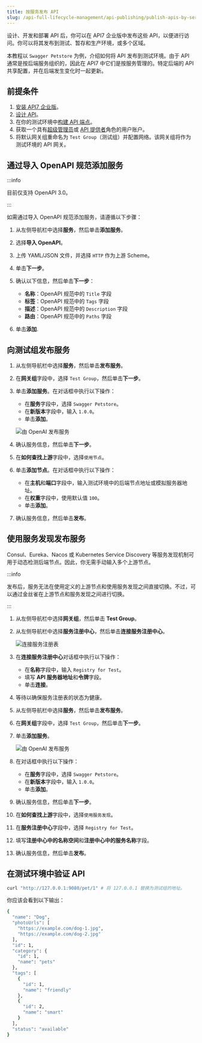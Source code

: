 ```yaml
---
title: 按服务发布 API
slug: /api-full-lifecycle-management/api-publishing/publish-apis-by-service
---
```


设计、开发和部署 API 后，你可以在 API7 企业版中发布这些 API，以便进行访问。你可以将其发布到测试、暂存和生产环境，或多个区域。

本教程以 `Swagger Petstore` 为例，介绍如何将 API 发布到测试环境。由于 API 通常是按后端服务组织的，因此在 API7 中它们是按服务管理的。特定后端的 API 共享配置，并在后端发生变化时一起更新。

## 前提条件

1. [安装 API7 企业版](.../.../getting-started/install-api7-ee.md)。
2. [设计 API](.../design-apis.md)。
3. 在你的测试环境中[构建 API 端点](.../build-api-endpoints.md)。
4. 获取一个具有[超级管理员](../../administration/role-based-access-control.md#super-admin)或 [API 提供者](../../administration/role-based-access-control.md#api-provider)角色的用户账户。
4. 将默认网关组重命名为 `Test Group`（测试组）并配置网络。该网关组将作为测试环境的 API 网关。

## 通过导入 OpenAPI 规范添加服务

:::info

目前仅支持 OpenAPI 3.0。

:::

如需通过导入 OpenAPI 规范添加服务，请遵循以下步骤：

1. 从左侧导航栏中选择**服务**，然后单击**添加服务**。
2. 选择**导入 OpenAPI**。
3. 上传 YAML/JSON 文件，并选择 `HTTP` 作为上游 Scheme。
4. 单击**下一步**。
5. 确认以下信息，然后单击**下一步**： 
   
    - **名称**：OpenAPI 规范中的 `Title` 字段
    - **标签**：OpenAPI 规范中的 `Tags` 字段
    - **描述**：OpenAPI 规范中的 `Description` 字段
    - **路由**：OpenAPI 规范中的 `Paths` 字段

6. 单击**添加**.

## 向测试组发布服务

1. 从左侧导航栏中选择**服务**，然后单击**发布服务**。
2. 在**网关组**字段中，选择 `Test Group`，然后单击**下一步**。
3. 单击**添加服务**。在对话框中执行以下操作：
    - 在**服务**字段中，选择 `Swagger Petstore`。
    - 在**新版本**字段中，输入 `1.0.0`。
    - 单击**添加**。

    ![由 OpenAI 发布服务](https://static.apiseven.com/uploads/2023/12/08/aLEbM09O_publish-service-openAI_zh.png)

4. 确认服务信息，然后单击**下一步**。
5. 在**如何查找上游**字段中，选择`使用节点`。
7. 单击**添加节点**。在对话框中执行以下操作：
    - 在**主机**和**端口**字段中，输入测试环境中的后端节点地址或模拟服务器地址。
    - 在**权重**字段中，使用默认值 `100`。
    - 单击**添加**。
6. 确认服务信息，然后单击**发布**。

## 使用服务发现发布服务

Consul、Eureka、Nacos 或 Kubernetes Service Discovery 等服务发现机制可用于动态检测后端节点。因此，你无需手动输入多个上游节点。

:::info

发布后，服务无法在使用定义的上游节点和使用服务发现之间直接切换。不过，可以通过金丝雀在上游节点和服务发现之间进行切换。

:::

1. 从左侧导航栏中选择**网关组**，然后单击 **Test Group**。
2. 从左侧导航栏中选择**服务注册中心**，然后单击**连接服务注册中心**。

    ![连接服务注册表](https://static.apiseven.com/uploads/2023/12/08/8VSvYX9n_connect-service-registry_zh.png)

3. 在**连接服务注册中心**对话框中执行以下操作：
    - 在**名称**字段中，输入 `Registry for Test`。
    - 填写 **API 服务器地址**和**令牌**字段。
    - 单击**连接**。
4. 等待以确保服务注册表的状态为健康。
5. 从左侧导航栏中选择**服务**，然后单击**发布服务**。
6. 在**网关组**字段中，选择 `Test Group`，然后单击**下一步**。
7. 单击**添加服务**。

    ![由 OpenAI 发布服务](https://static.apiseven.com/uploads/2023/12/08/aLEbM09O_publish-service-openAI_zh.png)

8. 在对话框中执行以下操作：
    - 在**服务**字段中，选择 `Swagger Petstore`。
    - 在**新版本**字段中，输入 `1.0.0`。
    - 单击**添加**。
8. 确认服务信息，然后单击**下一步**。
9. 在**如何查找上游**字段中，选择`使用服务发现`。
11. 在**服务注册中心**字段中，选择 `Registry for Test`。
12. 填写**注册中心中的名称空间**和**注册中心中的服务名称**字段。
13. 确认服务信息，然后单击**发布**。

## 在测试环境中验证 API

```bash
curl "http://127.0.0.1:9080/pet/1" # 将 127.0.0.1 替换为测试组的地址。
```

你应该会看到以下输出：

```bash
{
  "name": "Dog",
  "photoUrls": [
    "https://example.com/dog-1.jpg",
    "https://example.com/dog-2.jpg"
  ],
  "id": 1,
  "category": {
    "id": 1,
    "name": "pets"
  },
  "tags": [
    {
      "id": 1,
      "name": "friendly"
    },
    {
      "id": 2,
      "name": "smart"
    }
  ],
  "status": "available"
}
